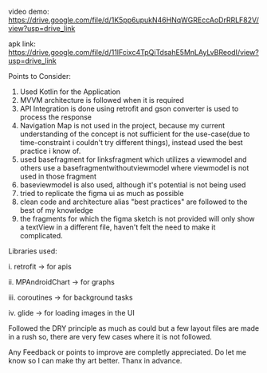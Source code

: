 video demo: https://drive.google.com/file/d/1K5pp6upukN46HNqWGREccAoDrRRLF82V/view?usp=drive_link

apk link: https://drive.google.com/file/d/11lFcixc4TpQiTdsahE5MnLAyLvBReodI/view?usp=drive_link

Points to Consider:
1. Used Kotlin for the Application
2. MVVM architecture is followed when it is required
3. API Integration is done using retrofit and gson converter is used to process the response
4. Navigation Map is not used in the project, because my current understanding of the concept is not sufficient for the use-case(due to time-constraint i couldn't try different things),
   instead used the best practice i know of.
5. used basefragment for linksfragment which utilizes a viewmodel and others use a basefragmentwithoutviewmodel where viewmodel is not used in those fragment
6. baseviewmodel  is also used, although it's  potential is not being used
7. tried to replicate the figma ui as much as possible
8. clean code and architecture alias "best practices" are followed to the best of my knowledge
9. the fragments for which the figma sketch is not provided will only show a textView in a different file, haven't felt the
   need to make it complicated.


Libraries used:

i. retrofit -> for apis

ii. MPAndroidChart -> for graphs

iii. coroutines -> for background tasks

iv. glide -> for loading images in the UI

Followed the DRY principle as much as could but a few layout files are made in a rush so, there are very few cases where
it is not followed.

Any Feedback or points to improve are completly appreciated. Do let me know so I can make thy art better.
Thanx in advance.
